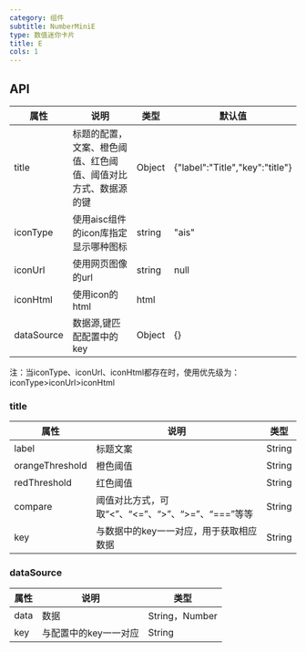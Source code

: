```yaml
---
category: 组件
subtitle: NumberMiniE
type: 数值迷你卡片
title: E
cols: 1
---
```


## API

属性 | 说明 | 类型 | 默认值
--------- | -------------| -------------| -------------
title | 标题的配置，文案、橙色阈值、红色阈值、阈值对比方式、数据源的键| Object | {"label":"Title","key":"title"}
iconType | 使用aisc组件的icon库指定显示哪种图标| string| "ais"
iconUrl | 使用网页图像的url| string| null
iconHtml| 使用icon的html| html| <Icon type="ais" size="large"/>
dataSource| 数据源,键匹配配置中的key| Object| {}

注：当iconType、iconUrl、iconHtml都存在时，使用优先级为：iconType>iconUrl>iconHtml

### title

属性 | 说明 | 类型
--------- | -------------| -------------
label | 标题文案| String| 
orangeThreshold | 橙色阈值| String|
redThreshold | 红色阈值| String|
compare | 阈值对比方式，可取“<”、“<=”、“>”、“>=”、“===”等等| String|
key | 与数据中的key一一对应，用于获取相应数据| String|

### dataSource

属性 | 说明 | 类型
--------- | -------------| -------------
data | 数据| String，Number|
key | 与配置中的key一一对应| String|


